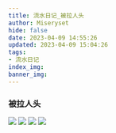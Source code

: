 ```yaml
---
title: 流水日记_被拉人头
author: Miseryset
hide: false
date: 2023-04-09 14:55:26
updated: 2023-04-09 15:04:26
tags:
- 流水日记
index_img:
banner_img:
---
```

### 被拉人头
![](https://cdn.jsdelivr.net/gh/Miseryset/PicX@master/20230409/IMG_20230409_143757.31csyglay8n4.webp)
![](https://cdn.jsdelivr.net/gh/Miseryset/PicX@master/20230409/IMG_20230409_143752.3k9aeoanmkzk.webp)
![](https://cdn.jsdelivr.net/gh/Miseryset/PicX@master/20230409/xxx.5tcufhtuwl4w.webp)
![](https://cdn.jsdelivr.net/gh/Miseryset/PicX@master/20230409/xxx.6sdktlss2lts.webp)